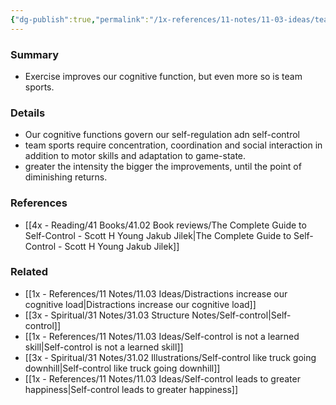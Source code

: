 ```yaml
---
{"dg-publish":true,"permalink":"/1x-references/11-notes/11-03-ideas/team-sports-are-good-for-self-control/","title":"Team sports are good for self-control","created":"2023-04-22T23:04:39.000+03:00","updated":"2024-02-14T20:18:22.893+03:00"}
---
```



### Summary
- Exercise improves our cognitive function, but even more so is team sports.

### Details
- Our cognitive functions govern our self-regulation adn self-control
- team sports require concentration, coordination and social interaction in addition to motor skills and adaptation to game-state.
- greater the intensity the bigger the improvements, until the point of diminishing returns.

### References
- [[4x - Reading/41 Books/41.02 Book reviews/The Complete Guide to Self-Control - Scott H Young Jakub Jilek\|The Complete Guide to Self-Control - Scott H Young Jakub Jilek]]

### Related
- [[1x - References/11 Notes/11.03 Ideas/Distractions increase our cognitive load\|Distractions increase our cognitive load]]
- [[3x - Spiritual/31 Notes/31.03 Structure Notes/Self-control\|Self-control]]
- [[1x - References/11 Notes/11.03 Ideas/Self-control is not a learned skill\|Self-control is not a learned skill]]
- [[3x - Spiritual/31 Notes/31.02 Illustrations/Self-control like truck going downhill\|Self-control like truck going downhill]]
- [[1x - References/11 Notes/11.03 Ideas/Self-control leads to greater happiness\|Self-control leads to greater happiness]]